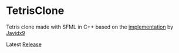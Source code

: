 # TetrisClone
Tetris clone made with SFML in C++ based on the [implementation](https://github.com/OneLoneCoder/videos/blob/master/OneLoneCoder_Tetris.cpp) by [Javidx9](https://github.com/OneLoneCoder)

Latest [Release](https://github.com/armytricks/TetrisClone/releases/latest)
